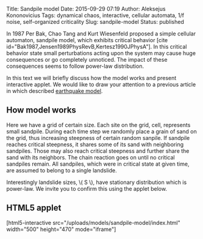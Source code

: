 Title: Sandpile model
Date: 2015-09-29 07:19
Author: Aleksejus Kononovicius
Tags: dynamical chaos, interactive, cellular automata, 1/f noise, self-organized criticality
Slug: sandpile-model
Status: published

In 1987 Per Bak, Chao
Tang and Kurt Wiesenfeld proposed a simple cellular automaton, sandpile
model, which exhibits critical behavior \[cite
id="Bak1987,Jensen1989PhysRevB,Kertesz1990JPhysA"\]. In this critical
behavior state small perturbations acting upon the system may cause huge
consequences or go completely unnoticed. The impact of these
consequences seems to follow power-law distribution.

In this text we will briefly discuss how the model works and present
interactive applet. We would like to draw your attention to a previous
article in which described [earthquake
model]({filename}/articles/2014/earthquake-model.md).
<!--more-->

How model works
---------------

Here we have a grid of certain size. Each site on the grid, cell,
represents small sandpile. During each time step we randomly place a
grain of sand on the grid, thus increasing steepness of certain random
sanpile. If sandpile reaches critical steepness, it shares some of its
sand with neighboring sandpiles. Those may also reach critical steepness
and further share the sand with its neighbors. The chain reaction goes
on until no critical sandpiles remain. All sandpiles, which were in
critical state at given time, are assumed to belong to a single
landslide.

Interestingly landslide sizes, \\\(  S \\\), have stationary distribution
which is power-law. We invite you to confirm this using the applet
below.

HTML5 applet
------------

[html5-interactive
src="/uploads/models/sandpile-model/index.html"
width="500" height="470" mode="iframe"]
